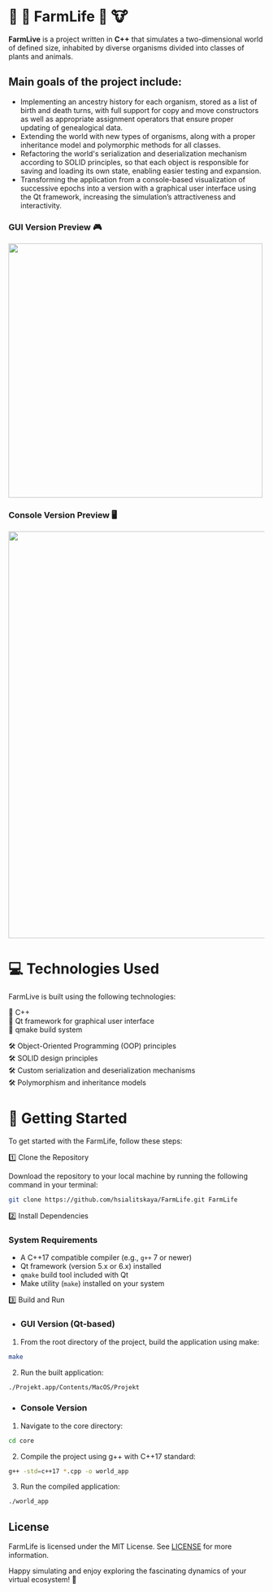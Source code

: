 # 🐻 🐰 FarmLife 🐷 🐮

**FarmLive** is a project written in **C++** that simulates a two-dimensional world of defined size, inhabited by diverse organisms divided into classes of plants and animals.

## Main goals of the project include:

- Implementing an ancestry history for each organism, stored as a list of birth and death turns, with full support for copy and move constructors as well as appropriate assignment operators that ensure proper updating of genealogical data.
- Extending the world with new types of organisms, along with a proper inheritance model and polymorphic methods for all classes.
- Refactoring the world's serialization and deserialization mechanism according to SOLID principles, so that each object is responsible for saving and loading its own state, enabling easier testing and expansion.
- Transforming the application from a console-based visualization of successive epochs into a version with a graphical user interface using the Qt framework, increasing the simulation’s attractiveness and interactivity.

### GUI Version Preview 🎮
<img width="500" src="https://github.com/user-attachments/assets/89b7ff1f-92b8-4832-a042-95d33adadf89" />

### Console Version Preview 🖥️  
<img width="800" src="https://github.com/user-attachments/assets/aafd0728-f150-477e-847f-72be3213600d" />



# 💻 Technologies Used

FarmLive is built using the following technologies:

📍 C++  
📍 Qt framework for graphical user interface  
📍 qmake build system  
 
 🛠️ Object-Oriented Programming (OOP) principles  
 🛠️ SOLID design principles  
 🛠️ Custom serialization and deserialization mechanisms  
 🛠️ Polymorphism and inheritance models  



# 🏁 Getting Started

To get started with the FarmLife, follow these steps:

1️⃣ Clone the Repository   

Download the repository to your local machine by running the following command in your terminal:  
```bash
git clone https://github.com/hsialitskaya/FarmLife.git FarmLife
```

2️⃣ Install Dependencies  

### System Requirements

- A C++17 compatible compiler (e.g., `g++` 7 or newer)  
- Qt framework (version 5.x or 6.x) installed  
- `qmake` build tool included with Qt  
- Make utility (`make`) installed on your system


3️⃣ Build and Run

- ### GUI Version (Qt-based)
1) From the root directory of the project, build the application using make:  
```bash
make
```

2) Run the built application:
```bash
./Projekt.app/Contents/MacOS/Projekt
```


- ### Console Version
1) Navigate to the core directory:
```bash
cd core
```

2) Compile the project using g++ with C++17 standard:
```bash
g++ -std=c++17 *.cpp -o world_app
```

3) Run the compiled application:
```bash
./world_app
```

## License
FarmLife is licensed under the MIT License. See [LICENSE](https://github.com/hsialitskaya/FarmLife/blob/main/LICENSE) for more information.    

Happy simulating and enjoy exploring the fascinating dynamics of your virtual ecosystem! 🎉
